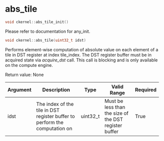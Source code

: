 # abs_tile

```cpp
void ckernel::abs_tile_init()
```

Please refer to documentation for any_init. 

```cpp
void ckernel::abs_tile(uint32_t idst)
```

Performs element-wise computation of absolute value on each element of a tile in DST register at index tile_index. The DST register buffer must be in acquired state via *acquire_dst* call. This call is blocking and is only available on the compute engine.

Return value: None

| Argument      | Description                                                                | Type      | Valid Range                                           | Required       |
|---------------|----------------------------------------------------------------------------|-----------|-------------------------------------------------------|----------------|
| idst          | The index of the tile in DST register buffer to perform the computation on | uint32_t  | Must be less than the size of the DST register buffer | True           |
